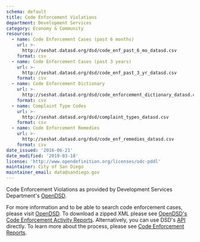 ```yaml
---
schema: default
title: Code Enforcement Violations
department: Development Services
category: Economy & Community
resources:
  - name: Code Enforcement Cases (past 6 months)
    url: >-
      http://seshat.datasd.org/dsd/code_enf_past_6_mo_datasd.csv
    format: csv
  - name: Code Enforcement Cases (past 3 years)
    url: >-
      http://seshat.datasd.org/dsd/code_enf_past_3_yr_datasd.csv
    format: csv
  - name: Code Enforcement Dictionary
    url: >-
      http://seshat.datasd.org/dsd/code_enforcement_dictionary_datasd.csv
    format: csv
  - name: Complaint Type Codes
    url: >-
      http://seshat.datasd.org/dsd/complaint_types_datasd.csv
    format: csv
  - name: Code Enforcement Remedies
    url: >-
      http://seshat.datasd.org/dsd/code_enf_remedies_datasd.csv
    format: csv
date_issued: '2016-06-21'
date_modified: '2019-03-18'
license: 'http://www.opendefinition.org/licenses/odc-pddl'
maintainer: City of San Diego
maintainer_email: data@sandiego.gov
---
```

Code Enforcement Violations as provided by Development Services Department's
<a href="https://www.sandiego.gov/development-services/opendsd"
target="_blank" rel="noopener">OpenDSD</a>.
<!--more-->
For more information and to be able to
search code enforcement cases, please visit
<a href="https://www.sandiego.gov/development-services/opendsd"
target="_blank" rel="noopener">OpenDSD</a>. To download a zipped XML please see
<a href="https://www.sandiego.gov/development-services/opendsd/codenforcement"
target="_blank" rel="noopener"> OpenDSD's Code Enforcement Activity Reports</a>.
Alternatively, you can use DSD's
<a href="https://www.sandiego.gov/development-services/opendsd/developers"
target="_blank" rel="noopener">API</a> directly. To learn more about the process,
please see <a href="https://www.sandiego.gov/development-services/opendsd/codeenfreports"
target="_blank" rel="noopener">Code Enforcement Reports</a>.
